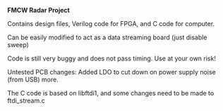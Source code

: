 **FMCW Radar Project**

Contains design files, Verilog code for FPGA, and C code for computer.

Can be easily modified to act as a data streaming board (just disable sweep)

Code is still very buggy and does not pass timing. Use at your own risk!

Untested PCB changes: Added LDO to cut down on power supply noise (from USB) more.

The C code is based on libftdi1, and some changes need to be made to ftdi_stream.c

